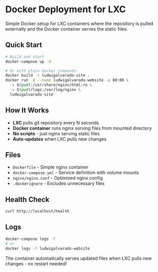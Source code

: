 # Docker Deployment for LXC

Simple Docker setup for LXC containers where the repository is pulled externally and the Docker container serves the static files.

## Quick Start

```bash
# Build and start
docker-compose up -d

# Or with plain docker commands:
docker build -t ludwigalvarado-site .
docker run -d --name ludwigalvarado-website -p 80:80 \
  -v $(pwd):/usr/share/nginx/html:ro \
  -v $(pwd)/logs:/var/log/nginx \
  ludwigalvarado-site
```

## How It Works

- **LXC** pulls git repository every N seconds
- **Docker container** runs nginx serving files from mounted directory  
- **No scripts** - just nginx serving static files
- **Auto-updates** when LXC pulls new changes

## Files

- `Dockerfile` - Simple nginx container
- `docker-compose.yml` - Service definition with volume mounts
- `nginx/nginx.conf` - Optimized nginx config
- `.dockerignore` - Excludes unnecessary files

## Health Check

```bash
curl http://localhost/health
```

## Logs

```bash
docker-compose logs -f
# or
docker logs -f ludwigalvarado-website
```

The container automatically serves updated files when LXC pulls new changes - no restart needed!